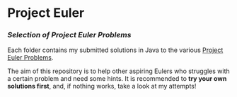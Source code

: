 # Project Euler
### *Selection of Project Euler Problems*

Each folder contains my submitted solutions in Java to the various [Project Euler Problems](https://projecteuler.net). 

The aim of this repository is to help other aspiring Eulers who struggles with a certain problem and need some hints. 
It is recommended to **try your own solutions first**, and, if nothing works, take a look at my attempts! 